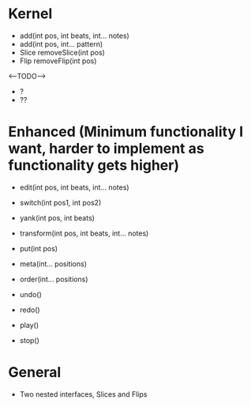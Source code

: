 # Kernel

- add(int pos, int beats, int... notes)
- add(int pos, int... pattern)
- Slice removeSlice(int pos)
- Flip removeFlip(int pos)

<--TODO-->
- ?
- ??

# Enhanced (Minimum functionality I want, harder to implement as functionality gets higher)

- edit(int pos, int beats, int... notes)
- switch(int pos1, int pos2)
- yank(int pos, int beats)
- transform(int pos, int beats, int... notes)
- put(int pos)
- meta(int... positions)
- order(int... positions)
- undo()
- redo()

- play()
- stop()


# General

- Two nested interfaces, Slices and Flips
